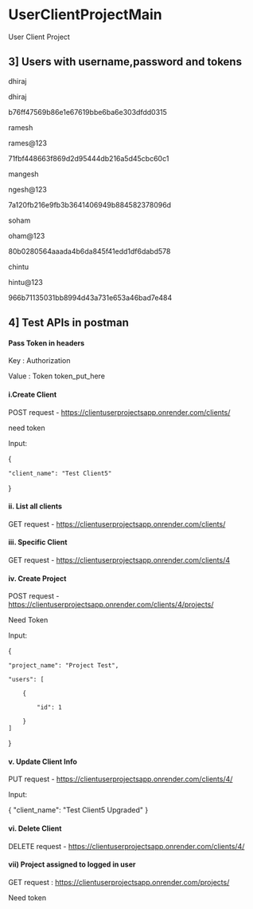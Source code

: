 # UserClientProjectMain
User Client Project



## 3] Users with username,password and tokens 
dhiraj

dhiraj

b76ff47569b86e1e67619bbe6ba6e303dfdd0315


ramesh

rames@123

71fbf448663f869d2d95444db216a5d45cbc60c1


mangesh

ngesh@123

7a120fb216e9fb3b3641406949b884582378096d


soham

oham@123

80b0280564aaada4b6da845f41edd1df6dabd578


chintu

hintu@123

966b71135031bb8994d43a731e653a46bad7e484



## 4] Test APIs in postman
#### Pass Token in headers

Key : Authorization 

Value : Token token_put_here

#### i.Create Client
POST request - https://clientuserprojectsapp.onrender.com/clients/

need token

Input:

{

    "client_name": "Test Client5"
    
}



#### ii. List all clients
GET request - https://clientuserprojectsapp.onrender.com/clients/


#### iii. Specific Client
GET request - https://clientuserprojectsapp.onrender.com/clients/4


#### iv. Create Project
POST request - https://clientuserprojectsapp.onrender.com/clients/4/projects/

Need Token

Input:

{

    "project_name": "Project Test",
    
    "users": [
    
        {
        
            "id": 1
           
        }
    ]
}

#### v. Update Client Info
PUT request - https://clientuserprojectsapp.onrender.com/clients/4/

Input:

{
    "client_name": "Test Client5 Upgraded"
}

#### vi. Delete Client
DELETE request - https://clientuserprojectsapp.onrender.com/clients/4/

#### vii) Project assigned to logged in user
GET request : https://clientuserprojectsapp.onrender.com/projects/

Need token
